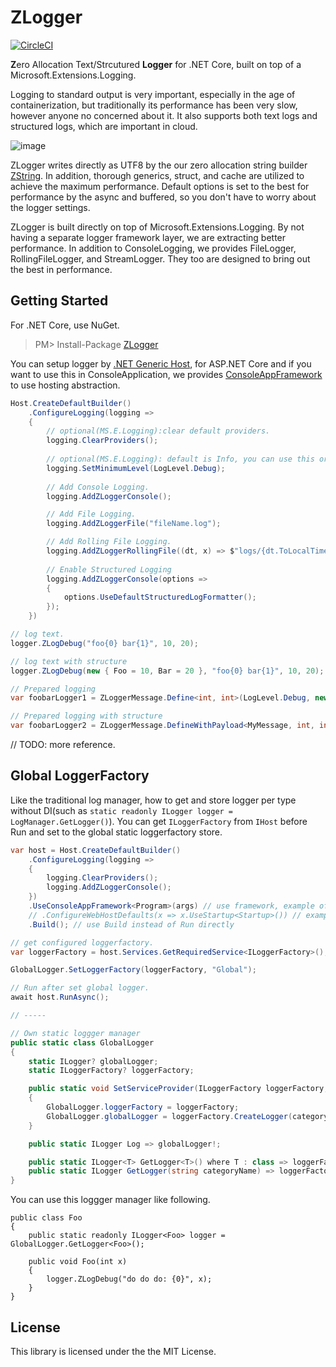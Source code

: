 ZLogger
===
[![CircleCI](https://circleci.com/gh/Cysharp/ZLogger.svg?style=svg)](https://circleci.com/gh/Cysharp/ZLogger)

**Z**ero Allocation Text/Strcutured **Logger** for .NET Core, built on top of a Microsoft.Extensions.Logging.

Logging to standard output is very important, especially in the age of containerization, but traditionally its performance has been very slow, however anyone no concerned about it. It also supports both text logs and structured logs, which are important in cloud.

![image](https://user-images.githubusercontent.com/46207/78019524-d4238480-738a-11ea-88ac-00caa8bc5228.png)

ZLogger writes directly as UTF8 by the our zero allocation string builder [ZString](https://github.com/Cysharp/ZString). In addition, thorough generics, struct, and cache are utilized to achieve the maximum performance. Default options is set to the best for performance by the async and buffered, so you don't have to worry about the logger settings.

ZLogger is built directly on top of Microsoft.Extensions.Logging. By not having a separate logger framework layer, we are extracting better performance. In addition to ConsoleLogging, we provides FileLogger, RollingFileLogger, and StreamLogger. They too are designed to bring out the best in performance.

Getting Started
---
For .NET Core, use NuGet.

> PM> Install-Package [ZLogger](https://www.nuget.org/packages/ZLogger)

You can setup logger by [.NET Generic Host](https://docs.microsoft.com/en-us/aspnet/core/fundamentals/host/generic-host), for ASP.NET Core and if you want to use this in ConsoleApplication, we provides [ConsoleAppFramework](https://github.com/Cysharp/ConsoleAppFramework) to use hosting abstraction.

```csharp
Host.CreateDefaultBuilder()
    .ConfigureLogging(logging =>
    {
        // optional(MS.E.Logging):clear default providers.
        logging.ClearProviders();
        
        // optional(MS.E.Logging): default is Info, you can use this or AddFilter to filtering log.
        logging.SetMinimumLevel(LogLevel.Debug);
        
        // Add Console Logging.
        logging.AddZLoggerConsole();

        // Add File Logging.
        logging.AddZLoggerFile("fileName.log");

        // Add Rolling File Logging.
        logging.AddZLoggerRollingFile((dt, x) => $"logs/{dt.ToLocalTime():yyyy-MM-dd}_{x:000}.log", x => x.ToLocalTime().Date, 1024 * 1024);
       
        // Enable Structured Logging
        logging.AddZLoggerConsole(options =>
        {
            options.UseDefaultStructuredLogFormatter();
        });
    })
```

```csharp
// log text.
logger.ZLogDebug("foo{0} bar{1}", 10, 20);

// log text with structure
logger.ZLogDebug(new { Foo = 10, Bar = 20 }, "foo{0} bar{1}", 10, 20);

// Prepared logging
var foobarLogger1 = ZLoggerMessage.Define<int, int>(LogLevel.Debug, new EventId(10, "hoge"), "foo{0} bar{1}");

// Prepared logging with structure
var foobarLogger2 = ZLoggerMessage.DefineWithPayload<MyMessage, int, int>(LogLevel.Warning, new EventId(10, "hoge"), "foo{0} bar{1}");
```

// TODO: more reference.

Global LoggerFactory
---
Like the traditional log manager, how to get and store logger per type without DI(such as `static readonly ILogger logger = LogManager.GetLogger()`). You can get `ILoggerFactory` from `IHost` before Run and set to the global static loggerfactory store.

```csharp
var host = Host.CreateDefaultBuilder()
    .ConfigureLogging(logging =>
    {
        logging.ClearProviders();
        logging.AddZLoggerConsole();
    })
    .UseConsoleAppFramework<Program>(args) // use framework, example of ConsoleAppFramework
    // .ConfigureWebHostDefaults(x => x.UseStartup<Startup>()) // example of ASP.NET Core
    .Build(); // use Build instead of Run directly

// get configured loggerfactory.
var loggerFactory = host.Services.GetRequiredService<ILoggerFactory>();

GlobalLogger.SetLoggerFactory(loggerFactory, "Global");

// Run after set global logger.
await host.RunAsync();

// -----

// Own static loggger manager
public static class GlobalLogger
{
    static ILogger? globalLogger;
    static ILoggerFactory? loggerFactory;

    public static void SetServiceProvider(ILoggerFactory loggerFactory, string categoryName)
    {
        GlobalLogger.loggerFactory = loggerFactory;
        GlobalLogger.globalLogger = loggerFactory.CreateLogger(categoryName);
    }

    public static ILogger Log => globalLogger!;

    public static ILogger<T> GetLogger<T>() where T : class => loggerFactory!.CreateLogger<T>();
    public static ILogger GetLogger(string categoryName) => loggerFactory!.CreateLogger(categoryName);
}
```

You can use this loggger manager like following.

```
public class Foo
{
    public static readonly ILogger<Foo> logger = GlobalLogger.GetLogger<Foo>();

    public void Foo(int x)
    {
        logger.ZLogDebug("do do do: {0}", x);
    }
}
```

License
---
This library is licensed under the the MIT License.